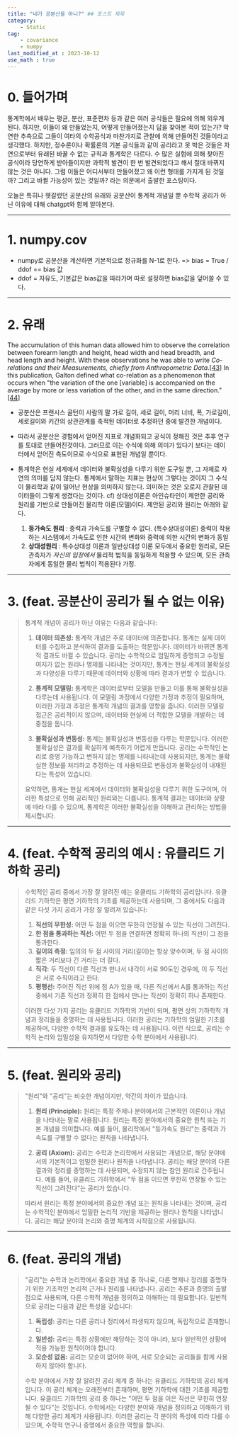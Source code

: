 ```yaml
---
title: "네가 공분산을 아니?" ## 포스트 제목
category:       
    - Static
tag:
    - covariance
    - numpy
last_modified_at : 2023-10-12
use_math : true
---
```


# 0. 들어가며

통계학에서 배우는 평균, 분산, 표준편차 등과 같은 여러 공식들은 필요에 의해 외우게 된다. 하지만, 이들이 왜 만들었는지, 어떻게 만들어졌는지 답을 찾아본 적이 있는가? 막연한 추측으로 그들이 여타의 수학공식과 마찬가지로 관찰에 의해 만들어진 것들이라고 생각했다. 하지만, 정수론이나 확률론의 기본 공식들과 같이 공리라고 못 박은 것들은 자연으로부터 유래된 바꿀 수 없는 규칙과 통계학은 다르다. 수 많은 실험에 의해 찾아진 공식이라 당연하게 받아들이지만 과학적 발견이 한 번 발견되었다고 해서 절대 바뀌지 않는 것은 아니다. 그럼 이들은 어디서부터 만들어졌고 왜 이런 형태를 가지게 된 것일까? 그리고 바뀔 가능성이 있는 것일까? 라는 의문에서 출발한 포스팅이다.

오늘은 특히나 헷갈렸던 공분산의 유래와 공분산이 통계적 개념일 뿐 수학적 공리가 아닌 이유에 대해 chatgpt와 함께 알아본다. 

---

# 1. numpy.cov
- numpy로 공분산을 계산하면 기본적으로 정규화를 N-1로 한다. => bias = True / ddof == bias 값
- ddof = 자유도, 기본값은 bias값을 따라가며 따로 설정하면 bias값을 덮어쓸 수 있다.

---

# 2. 유래
The accumulation of this human data allowed him to observe the correlation between forearm length and height, head width and head breadth, and head length and height. With these observations he was able to write _Co-relations and their Measurements, chiefly from Anthropometric Data_.[[43]](https://en.wikipedia.org/wiki/Francis_Galton#cite_note-FOOTNOTEGillham2001c82%E2%80%93102-43) In this publication, Galton defined what co-relation as a phenomenon that occurs when "the variation of the one [variable] is accompanied on the average by more or less variation of the other, and in the same direction."[[44]](https://en.wikipedia.org/wiki/Francis_Galton#cite_note-FOOTNOTEGalton1888273%E2%80%93279-44)

- 공분산은 프랜시스 골턴이 사람의 팔 가로 길이, 세로 길이, 머리 너비, 폭, 가로길이, 세로길이와 키간의 상관관계를 축적된 데이터로 추정하던 중에 발견한 개념이다.
- 따라서 공분산은 경험에서 얻어진 지표로 개념화되고 공식이 정해진 것은 추후 연구를 토대로 만들어진것이다. 그러므로 이는 수식에 의해 의미가 있다기 보다는 데이터에서 얻어진 측도이므로 수식으로 표현된 개념일 뿐이다.

- 통계학은 현실 세계에서 데이터와 불확실성을 다루기 위한 도구일 뿐, 그 자체로 자연의 의미를 담지 않는다. 통계에서 말하는 지표는 현상이 그렇다는 것이지 그 수식이 물리학과 같이 일어난 현상을 의미하지 않는다. 의미하는 것은 오로지 관찰된 데이터들이 그렇게 생겼다는 것이다. 
cf) 상대성이론은 아인슈타인이 제안한 공리와 원리를 기반으로 만들어진 물리학 이론(모델)이다. 제안된 공리와 원리는 아래와 같다.
	1. **등가속도 원리** : 중력과 가속도를 구별할 수 없다. (특수상대성이론) 중력이 작용하는 시스템에서 가속도로 인한 시간의 변화와 중력에 의한 시간의 변화가 동일
	2. **상대성원리** : 특수상대성 이론과 일반상대성 이론 모두에서 중요한 원리로, 모든 관측자가 *자신의 입장에서* 물리적 법칙을 동일하게 적용할 수 있으며, 모든 관측자에게 동일한 물리 법칙이 적용된다 가정.

---

# 3. (feat. 공분산이 공리가 될 수 없는 이유)

>통계적 개념이 공리가 아닌 이유는 다음과 같습니다:
>1. **데이터 의존성:** 통계적 개념은 주로 데이터에 의존합니다. 통계는 실제 데이터를 수집하고 분석하여 결과를 도출하는 학문입니다. 데이터가 바뀌면 통계적 결과도 바뀔 수 있습니다. 공리는 수학적으로 엄밀하게 증명되고 수정될 여지가 없는 원리나 명제를 나타내는 것이지만, 통계는 현실 세계의 불확실성과 다양성을 다루기 때문에 데이터와 상황에 따라 결과가 변할 수 있습니다.
>
>2. **통계적 모델링:** 통계학은 데이터로부터 모델을 만들고 이를 통해 불확실성을 다루는데 사용됩니다. 이 모델링 과정에서 다양한 가정과 추정이 필요하며, 이러한 가정과 추정은 통계적 개념의 결과를 영향을 줍니다. 이러한 모델링 접근은 공리적이지 않으며, 데이터와 현실에 더 적합한 모델을 개발하는 데 중점을 둡니다.
>
>3. **불확실성과 변동성:** 통계는 불확실성과 변동성을 다루는 학문입니다. 이러한 불확실성은 결과를 확실하게 예측하기 어렵게 만듭니다. 공리는 수학적인 논리로 증명 가능하고 변하지 않는 명제를 나타내는데 사용되지만, 통계는 불확실한 정보를 처리하고 추정하는 데 사용되므로 변동성과 불확실성이 내재된다는 특성이 있습니다.
>
>요약하면, 통계는 현실 세계에서 데이터와 불확실성을 다루기 위한 도구이며, 이러한 특성으로 인해 공리적인 원리와는 다릅니다. 통계적 결과는 데이터와 상황에 따라 다를 수 있으며, 통계학은 이러한 불확실성을 이해하고 관리하는 방법을 제시합니다.

---

# 4. (feat. 수학적 공리의 예시 : 유클리드 기하학 공리)

>수학적인 공리 중에서 가장 잘 알려진 예는 유클리드 기하학의 공리입니다. 유클리드 기하학은 평면 기하학의 기초를 제공하는데 사용되며, 그 중에서도 다음과 같은 다섯 가지 공리가 가장 잘 알려져 있습니다:
>
>1. **직선의 무한성:** 어떤 두 점을 이으면 무한히 연장될 수 있는 직선이 그려진다.
>2. **한 점을 통과하는 직선:** 어떤 두 점을 연결하면 정확히 하나의 직선이 그 점을 통과한다.
>3. **길이의 측정:** 임의의 두 점 사이의 거리(길이)는 항상 양수이며, 두 점 사이의 짧은 거리보다 긴 거리는 더 길다.
>4. **직각:** 두 직선이 다른 직선과 만나서 내각이 서로 90도인 경우에, 이 두 직선은 서로 수직이라고 한다.
>5. **평행선:** 주어진 직선 위에 점 A가 있을 때, 다른 직선에서 A를 통과하는 직선 중에서 기존 직선과 정확히 한 점에서 만나는 직선이 정확히 하나 존재한다.
>
>이러한 다섯 가지 공리는 유클리드 기하학의 기반이 되며, 평면 상의 기하학적 개념과 정리들을 증명하는 데 사용됩니다. 이러한 공리는 기하학의 엄밀한 기초를 제공하며, 다양한 수학적 결과를 유도하는 데 사용됩니다. 이런 식으로, 공리는 수학적 논리와 엄밀성을 유지하면서 다양한 수학 분야에서 사용됩니다.

---

# 5. (feat. 원리와 공리)

>"원리"와 "공리"는 비슷한 개념이지만, 약간의 차이가 있습니다.
>
>1. **원리 (Principle):** 원리는 특정 주제나 분야에서의 근본적인 이론이나 개념을 나타내는 말로 사용됩니다. 원리는 특정 분야에서의 중요한 원칙 또는 기본 개념을 의미합니다. 예를 들어, 물리학에서 "등가속도 원리"는 중력과 가속도를 구별할 수 없다는 원칙을 나타냅니다.
>
>2. **공리 (Axiom):** 공리는 수학과 논리학에서 사용되는 개념으로, 해당 분야에서의 기본적이고 엄밀한 원리나 원칙을 나타냅니다. 공리는 해당 분야의 다른 결과와 정리를 증명하는 데 사용되며, 수정되지 않는 참인 원리로 간주됩니다. 예를 들어, 유클리드 기하학에서 "두 점을 이으면 무한히 연장될 수 있는 직선이 그려진다"는 공리가 있습니다.
>
>따라서 원리는 특정 분야에서의 중요한 개념 또는 원칙을 나타내는 것이며, 공리는 수학적인 분야에서 엄밀한 논리적 기반을 제공하는 원리나 원칙을 나타냅니다. 공리는 해당 분야의 논리와 증명 체계의 시작점으로 사용됩니다.

---

# 6. (feat. 공리의 개념)


> "공리"는 수학과 논리학에서 중요한 개념 중 하나로, 다른 명제나 정리를 증명하기 위한 기초적인 논리적 근거나 원리를 나타냅니다. 공리는 추론과 증명의 출발점으로 사용되며, 다른 수학적 개념을 정의하고 이해하는 데 필요합니다.
> 일반적으로 공리는 다음과 같은 특성을 갖습니다:
> 1. **독립성:** 공리는 다른 공리나 정리에서 파생되지 않으며, 독립적으로 존재합니다.
> 2. **일반성:** 공리는 특정 상황에만 해당하는 것이 아니라, 보다 일반적인 상황에 적용 가능한 원칙이어야 합니다.
> 3. **모순성 없음:** 공리는 모순이 없어야 하며, 서로 모순되는 공리들을 함께 사용하지 않아야 합니다.
>
> 수학 분야에서 가장 잘 알려진 공리 체계 중 하나는 유클리드 기하학의 공리 체계입니다. 이 공리 체계는 오래전부터 존재하며, 평면 기하학에 대한 기초를 제공합니다. 유클리드 기하학의 공리 중 하나는 "어떤 두 점을 이은 직선은 무한히 연장될 수 있다"는 것입니다.
> 수학에서는 다양한 분야와 개념을 정의하고 이해하기 위해 다양한 공리 체계가 사용됩니다. 이러한 공리는 각 분야의 특성에 따라 다를 수 있으며, 수학적 연구나 증명에서 중요한 역할을 합니다.
